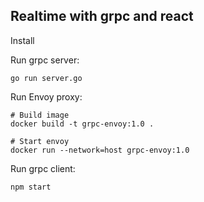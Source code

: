 ## Realtime with grpc and react

Install

Run grpc server:

```
go run server.go
```

Run Envoy proxy:

```
# Build image
docker build -t grpc-envoy:1.0 .

# Start envoy
docker run --network=host grpc-envoy:1.0
```

Run grpc client:

```
npm start
```
